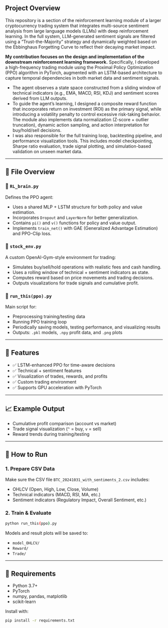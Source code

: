 ## Project Overview
This repository is a section of the reinforcement learning module of a larger cryptocurrency trading system that integrates multi-source sentiment analysis from large language models (LLMs) with deep reinforcement learning. In the full system, LLM-generated sentiment signals are filtered using a “Trust-the-Majority” strategy and dynamically weighted based on the Ebbinghaus Forgetting Curve to reflect their decaying market impact.

**My contribution focuses on the design and implementation of the downstream reinforcement learning framework.** Specifically, I developed a high-frequency trading module using the Proximal Policy Optimization (PPO) algorithm in PyTorch, augmented with an LSTM-based architecture to capture temporal dependencies in both market data and sentiment signals. 
- The agent observes a state space constructed from a sliding window of technical indicators (e.g., EMA, MACD, RSI, KDJ) and sentiment scores derived from LLM outputs.
- To guide the agent’s learning, I designed a composite reward function that incorporates return on investment (ROI) as the primary signal, while introducing a volatility penalty to control excessive risk-taking behavior. The module also implements data normalization (Z-score + outlier truncation), dynamic action sampling, and action interpretation for buy/hold/sell decisions.
- I was also responsible for the full training loop, backtesting pipeline, and performance visualization tools. This includes model checkpointing, Sharpe ratio evaluation, trade signal plotting, and simulation-based validation on unseen market data.

---

## 📂 File Overview

### 🧠 `RL_brain.py`
Defines the PPO agent:
- Uses a shared MLP + LSTM structure for both policy and value estimation.
- Incorporates `Dropout` and `LayerNorm` for better generalization.
- Contains `pi()` and `v()` functions for policy and value output.
- Implements `train_net()` with GAE (Generalized Advantage Estimation) and PPO-Clip loss.

### 🧪 `stock_env.py`
A custom OpenAI-Gym-style environment for trading:
- Simulates buy/sell/hold operations with realistic fees and cash handling.
- Uses a rolling window of technical + sentiment indicators as state.
- Computes reward based on price movements and trading decisions.
- Outputs visualizations for trade signals and cumulative profit.

### 🏃 `run_this(ppo).py`
Main script for:
- Preprocessing training/testing data
- Running PPO training loop
- Periodically saving models, testing performance, and visualizing results
- Outputs: `.pkl` models, `.npy` profit data, and `.png` plots

---

## 🎯 Features

- ✅ LSTM-enhanced PPO for time-aware decisions
- ✅ Technical + sentiment features
- ✅ Visualization of trades, rewards, and profits
- ✅ Custom trading environment
- ✅ Supports GPU acceleration with PyTorch

---

## 📈 Example Output

- Cumulative profit comparison (account vs market)
- Trade signal visualization (`^` = buy, `v` = sell)
- Reward trends during training/testing

---

## 🧰 How to Run

### 1. Prepare CSV Data
Make sure the CSV file `BTC_20241031_with_sentiments_2.csv` includes:
- OHLCV (Open, High, Low, Close, Volume)
- Technical indicators (MACD, RSI, MA, etc.)
- Sentiment indicators (Regulatory Impact, Overall Sentiment, etc.)

### 2. Train & Evaluate
```bash
python run_this(ppo).py
```

Models and result plots will be saved to:
- `model_OHLCV/`
- `Reward/`
- `Trade/`

---

## 📌 Requirements

- Python 3.7+
- PyTorch
- numpy, pandas, matplotlib
- scikit-learn

Install with:
```bash
pip install -r requirements.txt
```

